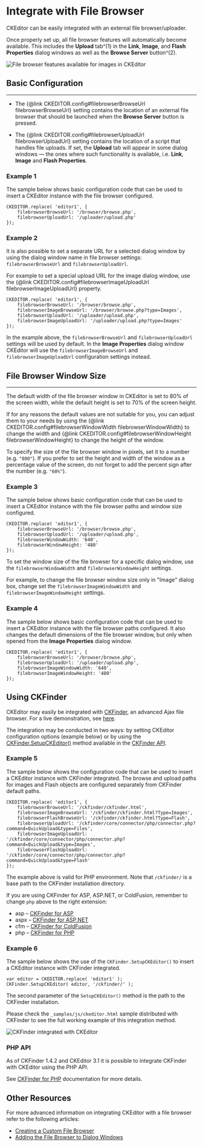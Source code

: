# Integrate with File Browser

CKEditor can be easily integrated with an external file
browser/uploader.

Once properly set up, all file browser features will automatically
become available. This includes the **Upload** tab^(1) in the **Link**,
**Image**, and **Flash Properties** dialog windows as well as the
**Browse Server** button^(2).

![File browser features available for images in CKEditor](guides/dev_file_browse_upload/image_dialog_browser_upload.png)

## Basic Configuration
-------------------

 * The {@link CKEDITOR.config#filebrowserBrowseUrl filebrowserBrowseUrl} setting contains the location of an external file browser that should be
launched when the **Browse Server** button is pressed.

 * The {@link CKEDITOR.config#filebrowserUploadUrl filebrowserUploadUrl} setting contains the location of a script that handles file uploads. If
set, the **Upload** tab will appear in some dialog windows — the ones
where such functionality is available, i.e. **Link**, **Image** and
**Flash Properties**.

### Example 1

The sample below shows basic configuration code that can be used to
insert a CKEditor instance with the file browser configured.

	CKEDITOR.replace( 'editor1', {
		filebrowserBrowseUrl: '/browser/browse.php',
		filebrowserUploadUrl: '/uploader/upload.php'
	});

### Example 2

It is also possible to set a separate URL for a selected dialog window
by using the dialog window name in file browser settings:
`filebrowserBrowseUrl` and
`filebrowserUploadUrl`.

For example to set a special upload URL for the image dialog window, use
the {@link CKEDITOR.config#filebrowserImageUploadUrl filebrowserImageUploadUrl}
property.

	CKEDITOR.replace( 'editor1', {
		filebrowserBrowseUrl: '/browser/browse.php',
		filebrowserImageBrowseUrl: '/browser/browse.php?type=Images',
		filebrowserUploadUrl: '/uploader/upload.php',
		filebrowserImageUploadUrl: '/uploader/upload.php?type=Images'
	});

In the example above, the `filebrowserBrowseUrl` and `filebrowserUploadUrl` settings
will be used by default. In the **Image Properties** dialog window CKEditor will
use the `filebrowserImageBrowseUrl` and `filebrowserImageUploadUrl` configuration settings instead.

## File Browser Window Size
--------------------------------------------------------------------------------------------------------

The default width of the file browser window in CKEditor is set to 80%
of the screen width, while the default height is set to 70% of the
screen height.

If for any reasons the default values are not suitable for you, you can
adjust them to your needs by using the {@link CKEDITOR.config#filebrowserWindowWidth filebrowserWindowWidth}
to change the width and {@link CKEDITOR.config#filebrowserWindowHeight filebrowserWindowHeight} to change the height of the window.

To specify the size of the file browser window in pixels, set it to a
number (e.g. `"800"`). If you prefer to set the height and width of the
window as a percentage value of the screen, do not forget to add the
percent sign after the number (e.g. `"60%"`).

### Example 3

The sample below shows basic configuration code that can be used to
insert a CKEditor instance with the file browser paths and window size
configured.

	CKEDITOR.replace( 'editor1', {
		filebrowserBrowseUrl: '/browser/browse.php',
		filebrowserUploadUrl: '/uploader/upload.php',
		filebrowserWindowWidth: '640',
		filebrowserWindowHeight: '480'
	});

To set the window size of the file browser for a specific dialog window,
use the `filebrowserWindowWidth` and
`filebrowserWindowHeight` settings.

For example, to change the file browser window size only in "Image"
dialog box, change set the `filebrowserImageWindowWidth` and
`filebrowserImageWindowHeight` settings.

### Example 4

The sample below shows basic configuration code that can be used to
insert a CKEditor instance with the file browser paths configured. It
also changes the default dimensions of the file browser window, but only
when opened from the **Image Properties** dialog window.

	CKEDITOR.replace( 'editor1', {
		filebrowserBrowseUrl: '/browser/browse.php',
		filebrowserUploadUrl: '/uploader/upload.php',
		filebrowserImageWindowWidth: '640',
		filebrowserImageWindowHeight: '480'
	});

## Using CKFinder

CKEditor may easily be integrated with [CKFinder](http://ckfinder.com),
an advanced Ajax file browser. For a live demonstration, see
[here](http://ckfinder.com/demo).

The integration may be conducted in two ways: by setting CKEditor
configuration options (example below) or by using the
[CKFinder.SetupCKEditor()]([http://docs.cksource.com/ckfinder_2.x_api/symbols/CKFinder.html#.setupCKEditor)
method available in the [CKFinder API](http://docs.cksource.com/ckfinder_2.x_api/).

### Example 5

The sample below shows the configuration code that can be used to insert
a CKEditor instance with CKFinder integrated. The browse and upload
paths for images and Flash objects are configured separately from
CKFinder default paths.

	CKEDITOR.replace( 'editor1', {
		filebrowserBrowseUrl: '/ckfinder/ckfinder.html',
		filebrowserImageBrowseUrl: '/ckfinder/ckfinder.html?Type=Images',
		filebrowserFlashBrowseUrl: '/ckfinder/ckfinder.html?Type=Flash',
		filebrowserUploadUrl: '/ckfinder/core/connector/php/connector.php?command=QuickUpload&type=Files',
		filebrowserImageUploadUrl: '/ckfinder/core/connector/php/connector.php?command=QuickUpload&type=Images',
		filebrowserFlashUploadUrl: '/ckfinder/core/connector/php/connector.php?command=QuickUpload&type=Flash'
	});

The example above is valid for PHP environment. Note that `/ckfinder/`
is a base path to the CKFinder installation directory.

If you are using CKFinder for ASP, ASP.NET, or ColdFusion, remember to
change `php` above to the right extension:

-   asp – [CKFinder for
	ASP](CKFinder/Developers_Guide/ASP/CKEditor_Integration)
-   aspx – [CKFinder for
	ASP.NET](CKFinder/Developers_Guide/ASP.NET/CKEditor_Integration)
-   cfm – [CKFinder for
	ColdFusion](CKFinder/Developers_Guide/ColdFusion/CKEditor_Integration)
-   php – [CKFinder for
	PHP](CKFinder/Developers_Guide/PHP/CKEditor_Integration)

### Example 6

The sample below shows the use of the `CKFinder.SetupCKEditor()` to
insert a CKEditor instance with CKFinder integrated.

	var editor = CKEDITOR.replace( 'editor1' );
	CKFinder.SetupCKEditor( editor, '/ckfinder/' );

The second parameter of the `SetupCKEditor()` method is the path to the
CKFinder installation.

Please check the `_samples/js/ckeditor.html` sample distributed with
CKFinder to see the full working example of this integration method.

![CKFinder integrated with CKEditor](guides/dev_file_browse_upload/ckeditor_with_ckfinder.png "CKFinder integrated with CKEditor")

### PHP API

As of CKFinder 1.4.2 and CKEditor 3.1 it is possible to integrate
CKFinder with CKEditor using the PHP API.

See [CKFinder for PHP](http://docs.cksource.com/CKFinder_2.x/Developers_Guide/PHP/CKEditor_Integration#PHP)
documentation for more details.

## Other Resources

For more advanced information on integrating CKEditor with a file
browser refer to the following articles:

-   [Creating a Custom File Browser](#!/guide/dev_file_browser_api)
-   [Adding the File Browser to Dialog Windows](#!/guide/dev_dialog_add_file_browser)
